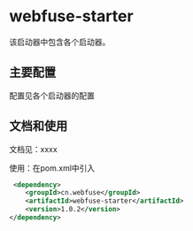 # webfuse-starter

该启动器中包含各个启动器。

## 主要配置

配置见各个启动器的配置

## 文档和使用

文档见：xxxx

使用：在pom.xml中引入

```xml
 <dependency>
    <groupId>cn.webfuse</groupId>
    <artifactId>webfuse-starter</artifactId>
    <version>1.0.2</version>
</dependency>
```